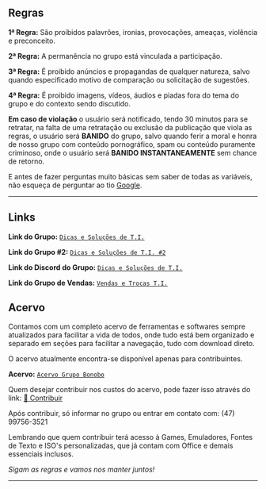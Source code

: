 ## Regras

__1ª Regra:__ São proibidos palavrões, ironias, provocações, ameaças, violência e preconceito.

__2ª Regra:__ A permanência no grupo está vinculada a participação.

__3ª Regra:__ É proibido anúncios e propagandas de qualquer natureza, salvo quando especificado motivo de comparação ou solicitação de sugestões.

__4ª Regra:__ É proibido imagens, vídeos, áudios e piadas fora do tema do grupo e do contexto sendo discutido.

__Em caso de violação__ o usuário será notificado, tendo 30 minutos para se retratar, na falta de uma retratação ou exclusão da publicação que viola as regras, o usuário será __BANIDO__ do grupo, salvo quando ferir a moral e honra de nosso grupo com conteúdo pornográfico, spam ou conteúdo puramente criminoso, onde o usuário será __BANIDO INSTANTANEAMENTE__ sem chance de retorno.

E antes de fazer perguntas muito básicas sem saber de todas as variáveis, não esqueça de perguntar ao tio [Google](https://www.google.com.br).

---
## Links

__Link do Grupo:__ [`Dicas e Soluções de T.I.`](https://chat.whatsapp.com/ByrfJE38HyYHBCTnYu5s70)

__Link do Grupo #2:__ [`Dicas e Soluções de T.I. #2`](https://chat.whatsapp.com/BkKfDf0eHvP9Fek34xqP4W)

__Link do Discord do Grupo:__ [`Dicas e Soluções de T.I.`](https://discord.gg/JK74w2k)

__Link do Grupo de Vendas:__ [`Vendas e Trocas T.I.`](https://chat.whatsapp.com/LEq9MnDyBds7eOTi4uUt8Y)

## Acervo

Contamos com um completo acervo de ferramentas e softwares sempre atualizados para facilitar a vida de todos, onde tudo está bem organizado e separado em seções para facilitar a navegação, tudo com download direto.

O acervo atualmente encontra-se disponível apenas para contribuintes.

__Acervo:__ [`Acervo Grupo Bonobo`](http://down.grupobonobo.com.br/)

Quem desejar contribuir nos custos do acervo, pode fazer isso através do link:
[🔗 Contribuir](https://picpay.me/vilsonheuerdeoliveira)

Após contribuir, só informar no grupo ou entrar em contato com: (47) 99756-3521

Lembrando que quem contribuir terá acesso à Games, Emuladores, Fontes de Texto e ISO's personalizadas, que já contam com Office e demais essenciais inclusos.

*Sigam as regras e vamos nos manter juntos!*

---
